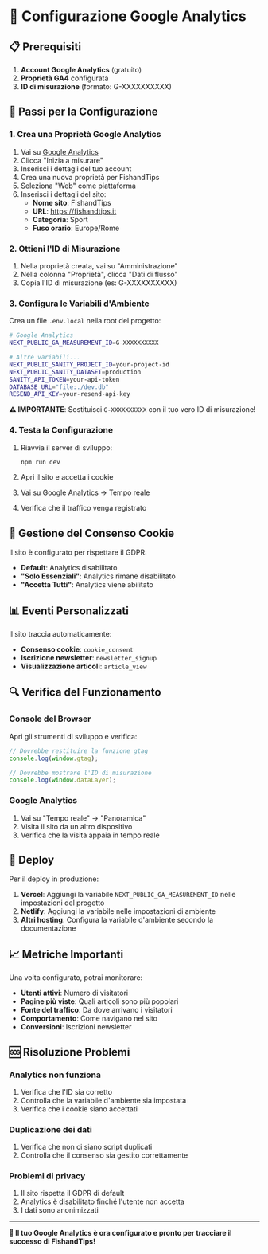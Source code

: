 # 🎯 Configurazione Google Analytics

## 📋 Prerequisiti

1. **Account Google Analytics** (gratuito)
2. **Proprietà GA4** configurata
3. **ID di misurazione** (formato: G-XXXXXXXXXX)

## 🔧 Passi per la Configurazione

### 1. Crea una Proprietà Google Analytics

1. Vai su [Google Analytics](https://analytics.google.com/)
2. Clicca "Inizia a misurare"
3. Inserisci i dettagli del tuo account
4. Crea una nuova proprietà per FishandTips
5. Seleziona "Web" come piattaforma
6. Inserisci i dettagli del sito:
   - **Nome sito**: FishandTips
   - **URL**: https://fishandtips.it
   - **Categoria**: Sport
   - **Fuso orario**: Europe/Rome

### 2. Ottieni l'ID di Misurazione

1. Nella proprietà creata, vai su "Amministrazione"
2. Nella colonna "Proprietà", clicca "Dati di flusso"
3. Copia l'ID di misurazione (es: G-XXXXXXXXXX)

### 3. Configura le Variabili d'Ambiente

Crea un file `.env.local` nella root del progetto:

```bash
# Google Analytics
NEXT_PUBLIC_GA_MEASUREMENT_ID=G-XXXXXXXXXX

# Altre variabili...
NEXT_PUBLIC_SANITY_PROJECT_ID=your-project-id
NEXT_PUBLIC_SANITY_DATASET=production
SANITY_API_TOKEN=your-api-token
DATABASE_URL="file:./dev.db"
RESEND_API_KEY=your-resend-api-key
```

**⚠️ IMPORTANTE**: Sostituisci `G-XXXXXXXXXX` con il tuo vero ID di misurazione!

### 4. Testa la Configurazione

1. Riavvia il server di sviluppo:
   ```bash
   npm run dev
   ```

2. Apri il sito e accetta i cookie
3. Vai su Google Analytics → Tempo reale
4. Verifica che il traffico venga registrato

## 🍪 Gestione del Consenso Cookie

Il sito è configurato per rispettare il GDPR:

- **Default**: Analytics disabilitato
- **"Solo Essenziali"**: Analytics rimane disabilitato
- **"Accetta Tutti"**: Analytics viene abilitato

## 📊 Eventi Personalizzati

Il sito traccia automaticamente:

- **Consenso cookie**: `cookie_consent`
- **Iscrizione newsletter**: `newsletter_signup`
- **Visualizzazione articoli**: `article_view`

## 🔍 Verifica del Funzionamento

### Console del Browser
Apri gli strumenti di sviluppo e verifica:
```javascript
// Dovrebbe restituire la funzione gtag
console.log(window.gtag);

// Dovrebbe mostrare l'ID di misurazione
console.log(window.dataLayer);
```

### Google Analytics
1. Vai su "Tempo reale" → "Panoramica"
2. Visita il sito da un altro dispositivo
3. Verifica che la visita appaia in tempo reale

## 🚀 Deploy

Per il deploy in produzione:

1. **Vercel**: Aggiungi la variabile `NEXT_PUBLIC_GA_MEASUREMENT_ID` nelle impostazioni del progetto
2. **Netlify**: Aggiungi la variabile nelle impostazioni di ambiente
3. **Altri hosting**: Configura la variabile d'ambiente secondo la documentazione

## 📈 Metriche Importanti

Una volta configurato, potrai monitorare:

- **Utenti attivi**: Numero di visitatori
- **Pagine più viste**: Quali articoli sono più popolari
- **Fonte del traffico**: Da dove arrivano i visitatori
- **Comportamento**: Come navigano nel sito
- **Conversioni**: Iscrizioni newsletter

## 🆘 Risoluzione Problemi

### Analytics non funziona
1. Verifica che l'ID sia corretto
2. Controlla che la variabile d'ambiente sia impostata
3. Verifica che i cookie siano accettati

### Duplicazione dei dati
1. Verifica che non ci siano script duplicati
2. Controlla che il consenso sia gestito correttamente

### Problemi di privacy
1. Il sito rispetta il GDPR di default
2. Analytics è disabilitato finché l'utente non accetta
3. I dati sono anonimizzati

---

**🎯 Il tuo Google Analytics è ora configurato e pronto per tracciare il successo di FishandTips!**













